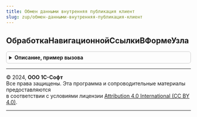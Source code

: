 ```yaml
---
title: Обмен данными внутренняя публикация клиент
slug: zup/обмен-данными-внутренняя-публикация-клиент
---
```



## ОбработкаНавигационнойСсылкиВФормеУзла
<details style="margin: 1em 0; padding: 0.5em; border: 1px solid #ccc; border-radius: 6px;">

<summary style="font-weight: bold; cursor: pointer;">Описание, пример вызова</summary>

```bsl

Процедура ОбработкаНавигационнойСсылкиВФормеУзла(Форма, НавигационнаяСсылка, СтандартнаяОбработка) Экспорт
```

Пример вызова
```bsl
ОбменДаннымиВнутренняяПубликацияКлиент.ОбработкаНавигационнойСсылкиВФормеУзла(Форма, НавигационнаяСсылка, СтандартнаяОбработка) 
```
</details>

---

© 2024, **ООО 1С-Софт**  
Все права защищены. Эта программа и сопроводительные материалы предоставляются  
в соответствии с условиями лицензии [Attribution 4.0 International (CC BY 4.0)](https://creativecommons.org/licenses/by/4.0/legalcode).

---
